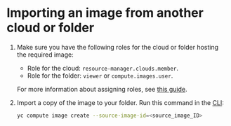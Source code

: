 # Importing an image from another cloud or folder

1. Make sure you have the following roles for the cloud or folder hosting the required image:

   * Role for the cloud: `resource-manager.clouds.member`.
   * Role for the folder: `viewer` or `compute.images.user`.

   For more information about assigning roles, see [this guide](../../../iam/operations/roles/grant.md).
1. Import a copy of the image to your folder. Run this command in the [CLI](../../cli/):

   ```bash
   yc compute image create --source-image-id=<source_image_ID>
   ```
   